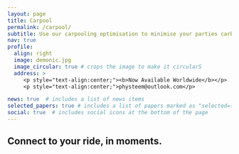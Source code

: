```yaml
---
layout: page
title: Carpool
permalink: /carpool/
subtitle: Use our carpooling optimisation to minimise your parties carbon emissions!
nav: true
profile:
  align: right
  image: demonic.jpg
  image_circular: true # crops the image to make it circularS
  address: >
     <p style="text-align:center;"><b>Now Available Worldwide</b></p>
     <p style="text-align:center;">physteem@outlook.com</p>

news: true  # includes a list of news items
selected_papers: true # includes a list of papers marked as "selected={true}"
social: true  # includes social icons at the bottom of the page
---
```

## <a class="wow fadeIn" data-wow-delay="0.5s">Connect to your ride, in moments.</a>
<script src="https://unpkg.com/@googlemaps/markerclusterer/dist/index.min.js"></script>
<script type="text/javascript">
    const markerCluster = new markerClusterer.MarkerClusterer({ map, markers });
</script>
<script src="assets/typescript/index.ts"></script>

<script type="text/javascript">
    // Initialize and add the map
    function initMap() {
    // The location of Uluru
    const locations = [{ lat: -25.344, lng: 131.031 },
    { lat: -30.344, lng: 136.031 },
    { lat: -31.344, lng: 136.031 },
    { lat: -32.344, lng: 136.031 }];
    markers = []

    console.log(locations[0]);
    console.log('---------------------hi------------------------')
    // The map, centered at Uluru
    const map = new google.maps.Map(document.getElementById("map"), {
        zoom: 4,
        center: locations[0],
    });
    // The marker, positioned at Uluru
    // const marker = new google.maps.Marker({
    //     position: locations[0],
    //     map: map,
    // });

    // const marker1 = new google.maps.Marker({
    //     position: locations[1],
    //     map: map
    // });
    const labels = "ABCDEFGHIJKLMNOPQRSTUVWXYZ";
    for (let i = 0; i <= locations.length; i++) {
        var marker = new google.maps.Marker({
            position: locations[i],
            map: map,
            label: labels[i]
        });
    };
    }

    window.initMap = initMap;

    var post_carpooling = (event_id, account_ids, carpooler_id = null) => {
        var myHeaders = new Headers();
        myHeaders.append("Content-Type", "application/json");
        var raw = JSON.stringify({ "event_id": event_id, "account_ids": account_ids, "carpooler_id": carpooler_id });
        var requestOptions = {
            method: 'POST',
            headers: myHeaders,
            body: raw,
            redirect: 'follow'
        };
        fetch("https://cwfusu2ly0.execute-api.eu-west-2.amazonaws.com/Prod/carpooling", requestOptions)
            .then((response) => {
                if (response.ok) {
                    return response.json();
                } else {
                    throw new Error('Server response wasn\'t OK');
                }
            })
            .then((data) => {
                return data.statusCode;
            });
    }

    const wrapper = document.querySelectorAll('.progress');
    const barCount = 50; // number of bars
    const percentDemo = 50 * 90/100; // 90%
    for (let index = 0; index < barCount; index++) {
    const className = index < percentDemo ? 'selected-demo' : '';
    wrapper[0].innerHTML += `<i style="--i: ${index};" class="${className}"></i>`;
    }
    wrapper[0].innerHTML += `<p class="selected percent-text text-demo">90%</p>`
</script>

<head>
    <script src="https://polyfill.io/v3/polyfill.min.js?features=default"></script>
    <link rel="stylesheet" type="text/css" href="./style.css" />
    <script type="module" src="./index.js"></script>
<script
      type="text/javascript"
      src="https://www.gstatic.com/charts/loader.js"
    ></script>
    <script type="text/javascript">
      google.charts.load("current", { packages: ["gauge"] });
      google.charts.setOnLoadCallback(drawChart);

      function drawChart() {
        var data = google.visualization.arrayToDataTable([
          ["Label", "Value"],
          ["CO2 %", 60]
        ]);

        var options = {
          width: 400,
          height: 120,
          redFrom: 90,
          redTo: 100,
          yellowFrom: 75,
          yellowTo: 90,
          minorTicks: 5
        };

        var chart = new google.visualization.Gauge(
          document.getElementById("chart_div")
        );

        chart.draw(data, options);
      }
    </script>
</head>
  
<style>
    /* Set the size of the div element that contains the map */
    #map {
    height: 400px; /* The height is 400 pixels */
    width: 100%; /* The width is the width of the web page */
    border-radius: 25px;

    .progress {
    width: 200px;
    height: 200px;
    border-radius: 50%;
    display: flex;
    justify-content: center;
    align-items: center;
    position: relative;
    }
    .progress i {
    position: absolute;
    top: 0;
    left: 0;
    right: 0;
    bottom: 0;
    transform: rotate(calc(45deg + calc(calc(360deg / var(--tlt-br-cnt)) * var(--i))));
    }
    .progress i::after {
    content: '';
    position: absolute;
    top: 0;
    left: 0;
    background: hsla(0, 0%,100%, 12%);;
    width: 5px;
    height: 20px;
    border-radius: 999rem;
    transform: rotate(-45deg);
    transform-origin: top;
    opacity: 0;
    animation: barCreationAnimation 100ms ease forwards;
    animation-delay: calc(var(--i) * 15ms);
    }
    .progress .selected-demo::after {
    background: hsl(130, 100%, 50%);
    box-shadow: 0 0 1px hsl(130, 100%, 50%),
                0 0 3px hsl(130, 100%, 30%),
                0 0 4px hsl(130, 100%, 10%);
    }

    .percent-text {
    font-size: 3rem;
    animation: barCreationAnimation 500ms ease forwards;
    animation-delay: calc(var(--tlt-br-cnt) * 15ms / 2);
    }
    .text-demo{
    color: hsl(130, 100%, 50%);
    text-shadow: 0 0 1px hsl(130, 100%, 50%),
                    0 0 3px hsl(130, 100%, 30%),
                    0 0 4px hsl(130, 100%, 10%);
    opacity: 0;
    }
</style>

<body>
    <div class="card mt-3 wow fadeIn" id="participant" data-wow-delay="1s" style="padding: 3rem; overflow-y: scroll; height: 300px;">
    <h2>Participants</h2>
        <fieldset>
            <legend>Choose your fellow riders:</legend>
            <div>
            <input type="checkbox" id="scales" name="scales" checked>
            <label for="scales">Laura</label>
            </div>
            <div>
            <input type="checkbox" id="horns" name="horns">
            <label for="horns">Jonte</label>
            </div>
            <div>
            <input type="checkbox" id="horns" name="horns">
            <label for="horns">Jamie</label>
            <div>
            <input type="checkbox" id="horns" name="horns">
            <label for="horns">Thomas</label>
            <div>
            <input type="checkbox" id="horns" name="horns">
            <label for="horns">Martin</label>
            <div>
            <input type="checkbox" id="horns" name="horns">
            <label for="horns">Denis</label>
            </div>
            </div>
            </div>
            </div>
        </fieldset>
    </div>
    <br />
    <div id="map">
    </div>
    <br />
    <br />



<div class="card mt-3 wow fadeIn" id="participant" data-wow-delay="1s" style="padding: 3rem;">
<h4>Carpool CO₂ Saved:</h4><div id="chart_div" style="width: 120px; height: 120px; "></div>
<br /><br />
<h4>Total Time Taken for Journey: 29 minutes</h4>
</div>

<script src="https://maps.googleapis.com/maps/api/js?key=AIzaSyAloqkgOYYEh1XSRaPB6Yj85cyuQKUfFxg&callback=initMap&v=weekly" defer></script>

</body>

